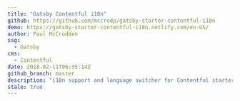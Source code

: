 ```yaml
---
title: "Gatsby Contentful i18n"
github: https://github.com/mccrodp/gatsby-starter-contentful-i18n
demo: https://gatsby-starter-contentful-i18n.netlify.com/en-US/
author: Paul McCrodden
ssg:
  - Gatsby
cms:
  - Contentful
date: 2018-02-11T06:35:14Z
github_branch: master
description: "i18n support and language switcher for Contentful starter repo"
stale: true
---
```

